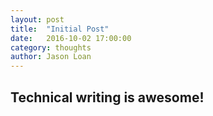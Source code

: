 ```yaml
---
layout: post
title:  "Initial Post" 
date:   2016-10-02 17:00:00
category: thoughts
author: Jason Loan 
---
```

## Technical writing is awesome!
